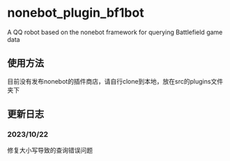 # nonebot_plugin_bf1bot
 A QQ robot based on the nonebot framework for querying Battlefield game data

## 使用方法

目前没有发布nonebot的插件商店，请自行clone到本地，放在src的plugins文件夹下

## 更新日志

### 2023/10/22

修复大小写导致的查询错误问题
